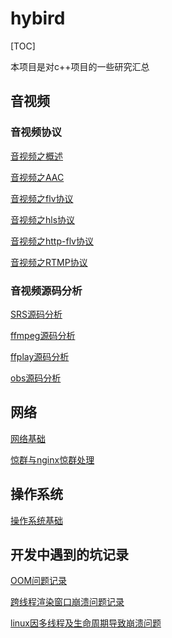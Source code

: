 # hybird

[TOC]

本项目是对c++项目的一些研究汇总

## 音视频

### 音视频协议

[音视频之概述](./doc/av/av_concept.md)

[音视频之AAC](./doc/av/av_aac.md)

[音视频之flv协议](./doc/av/av_flv.md)

[音视频之hls协议](./doc/av/av_hls.md)

[音视频之http-flv协议](./doc/av/av_http-flv.md)

[音视频之RTMP协议](./doc/av/av_rtmp.md)

### 音视频源码分析

[SRS源码分析](./doc/src/av_srs.md)

[ffmpeg源码分析](./doc/src/av_ffmpeg.md)

[ffplay源码分析](./doc/src/av_ffplay.md)

[obs源码分析](./doc/src/av_obs.md)

## 网络

[网络基础](./doc/common/network.md)

[惊群与nginx惊群处理](./doc/feature/nginx_crowd.md)

## 操作系统

[操作系统基础](./doc/common/linux.md)

## 开发中遇到的坑记录

[OOM问题记录](./doc/feature/linux_bugfix_2023_9_23.md)

[跨线程渲染窗口崩溃问题记录](./doc/feature/windows_thread_with_window_2023_9_26.md)

[linux因多线程及生命周期导致崩溃问题](./doc/feature/linux_mutil_thread.md)



